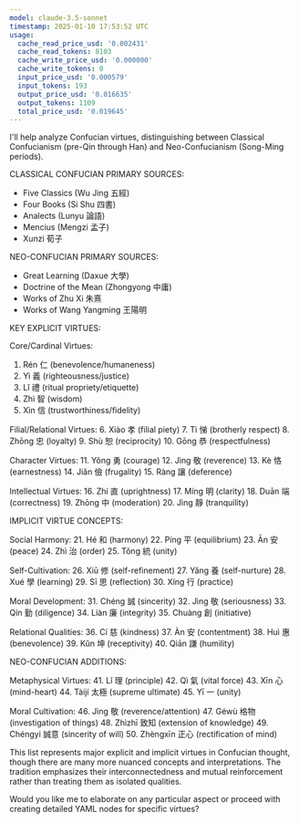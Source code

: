 ```yaml
---
model: claude-3.5-sonnet
timestamp: 2025-01-10 17:53:52 UTC
usage:
  cache_read_price_usd: '0.002431'
  cache_read_tokens: 8103
  cache_write_price_usd: '0.000000'
  cache_write_tokens: 0
  input_price_usd: '0.000579'
  input_tokens: 193
  output_price_usd: '0.016635'
  output_tokens: 1109
  total_price_usd: '0.019645'
---
```


I'll help analyze Confucian virtues, distinguishing between Classical Confucianism (pre-Qin through Han) and Neo-Confucianism (Song-Ming periods).

CLASSICAL CONFUCIAN PRIMARY SOURCES:
- Five Classics (Wu Jing 五經)
- Four Books (Si Shu 四書)
- Analects (Lunyu 論語)
- Mencius (Mengzi 孟子)
- Xunzi 荀子

NEO-CONFUCIAN PRIMARY SOURCES:
- Great Learning (Daxue 大學)
- Doctrine of the Mean (Zhongyong 中庸)
- Works of Zhu Xi 朱熹
- Works of Wang Yangming 王陽明

KEY EXPLICIT VIRTUES:

Core/Cardinal Virtues:
1. Rén 仁 (benevolence/humaneness)
2. Yì 義 (righteousness/justice)
3. Lǐ 禮 (ritual propriety/etiquette)
4. Zhì 智 (wisdom)
5. Xìn 信 (trustworthiness/fidelity)

Filial/Relational Virtues:
6. Xiào 孝 (filial piety)
7. Tì 悌 (brotherly respect)
8. Zhōng 忠 (loyalty)
9. Shù 恕 (reciprocity)
10. Gōng 恭 (respectfulness)

Character Virtues:
11. Yǒng 勇 (courage)
12. Jìng 敬 (reverence)
13. Kè 恪 (earnestness)
14. Jiǎn 儉 (frugality)
15. Ràng 讓 (deference)

Intellectual Virtues:
16. Zhí 直 (uprightness)
17. Míng 明 (clarity)
18. Duān 端 (correctness)
19. Zhōng 中 (moderation)
20. Jìng 靜 (tranquility)

IMPLICIT VIRTUE CONCEPTS:

Social Harmony:
21. Hé 和 (harmony)
22. Píng 平 (equilibrium)
23. Ān 安 (peace)
24. Zhì 治 (order)
25. Tǒng 統 (unity)

Self-Cultivation:
26. Xiū 修 (self-refinement)
27. Yǎng 養 (self-nurture)
28. Xué 學 (learning)
29. Sī 思 (reflection)
30. Xíng 行 (practice)

Moral Development:
31. Chéng 誠 (sincerity)
32. Jìng 敬 (seriousness)
33. Qín 勤 (diligence)
34. Liàn 廉 (integrity)
35. Chuàng 創 (initiative)

Relational Qualities:
36. Cí 慈 (kindness)
37. Àn 安 (contentment)
38. Huì 惠 (benevolence)
39. Kǔn 坤 (receptivity)
40. Qiān 謙 (humility)

NEO-CONFUCIAN ADDITIONS:

Metaphysical Virtues:
41. Lǐ 理 (principle)
42. Qì 氣 (vital force)
43. Xīn 心 (mind-heart)
44. Tàijí 太極 (supreme ultimate)
45. Yī 一 (unity)

Moral Cultivation:
46. Jìng 敬 (reverence/attention)
47. Géwù 格物 (investigation of things)
48. Zhìzhī 致知 (extension of knowledge)
49. Chéngyi 誠意 (sincerity of will)
50. Zhèngxīn 正心 (rectification of mind)

This list represents major explicit and implicit virtues in Confucian thought, though there are many more nuanced concepts and interpretations. The tradition emphasizes their interconnectedness and mutual reinforcement rather than treating them as isolated qualities.

Would you like me to elaborate on any particular aspect or proceed with creating detailed YAML nodes for specific virtues?